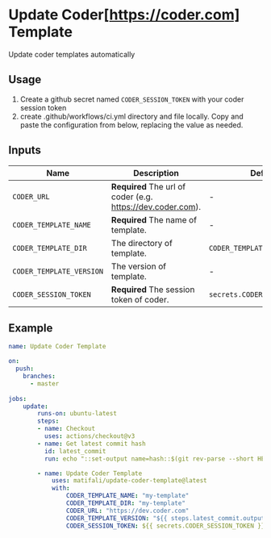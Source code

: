# Update Coder[https://coder.com] Template

Update coder templates automatically

## Usage

1. Create a github secret named `CODER_SESSION_TOKEN` with your coder session token
2. create .github/workflows/ci.yml directory and file locally. Copy and paste the configuration from below, replacing the value as needed.

## Inputs

| Name | Description | Default |
| ---- | ----------- | ------- |
| `CODER_URL` | **Required** The url of coder (e.g. <https://dev.coder.com>). | - |
| `CODER_TEMPLATE_NAME` | **Required** The name of template. | - |
| `CODER_TEMPLATE_DIR` | The directory of template. |`CODER_TEMPLATE_NAME`|
| `CODER_TEMPLATE_VERSION` | The version of template. | - |
| `CODER_SESSION_TOKEN` | **Required** The session token of coder. | `secrets.CODER_SESSION_TOKEN` |

## Example

```yaml
name: Update Coder Template

on:
  push:
    branches:
      - master
    
jobs:
    update:
        runs-on: ubuntu-latest
        steps:
        - name: Checkout
          uses: actions/checkout@v3
        - name: Get latest commit hash
          id: latest_commit
          run: echo "::set-output name=hash::$(git rev-parse --short HEAD)"

        - name: Update Coder Template
            uses: matifali/update-coder-template@latest
            with:
                CODER_TEMPLATE_NAME: "my-template"
                CODER_TEMPLATE_DIR: "my-template"
                CODER_URL: "https://dev.coder.com"
                CODER_TEMPLATE_VERSION: "${{ steps.latest_commit.outputs.hash }}"
                CODER_SESSION_TOKEN: ${{ secrets.CODER_SESSION_TOKEN }}

```
